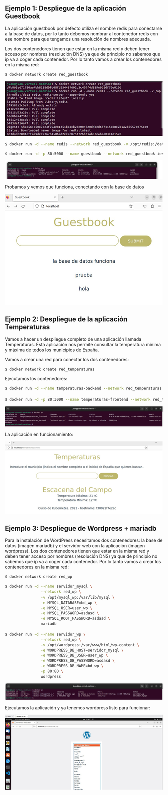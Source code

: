 ## Ejemplo 1: Despliegue de la aplicación Guestbook

La aplicación guestbook por defecto utiliza el nombre redis para conectarse a la base de datos, por lo tanto debemos nombrar al contenedor redis con ese nombre para que tengamos una resolución de nombres adecuada.

Los dos contenedores tienen que estar en la misma red y deben tener acceso por nombres (resolución DNS) ya que de principio no sabemos que ip va a coger cada contenedor. Por lo tanto vamos a crear los contenedores en la misma red:

```bash
$ docker network create red_guestbook
```
![network](practica4ejemplo1network.jpg)

```bash
$ docker run -d --name redis --network red_guestbook -v /opt/redis:/data redis redis-server --appendonly yes
```
```bash
$ docker run -d -p 80:5000 --name guestbook --network red_guestbook iesgn/guestbook
```

![contenedores](practica4ejemplo1contenedores1.jpg)

Probamos y vemos que funciona, conectando con la base de datos

![network](practica4ejemplo1guestbook.jpg)


## Ejemplo 2: Despliegue de la aplicación Temperaturas

Vamos a hacer un despliegue completo de una aplicación llamada Temperaturas. Esta aplicación nos permite consultar la temperatura mínima y máxima de todos los municipios de España. 

Vamos a crear una red para conectar los dos contenedores:

```bash
$ docker network create red_temperaturas
```

Ejecutamos los contenedores:

```bash
$ docker run -d --name temperaturas-backend --network red_temperaturas iesgn/temperaturas_backend

$ docker run -d -p 80:3000 --name temperaturas-frontend --network red_temperaturas iesgn/temperaturas_frontend
```

![network](practica4ejemplo2contenedores.jpg)

La aplicación en funcionamiento: 

![network](practica4ejemplo2temperaturas.jpg)


## Ejemplo 3: Despliegue de Wordpress + mariadb

Para la instalación de WordPress necesitamos dos contenedores: la base de datos (imagen mariadb) y el servidor web con la aplicación (imagen wordpress). Los dos contenedores tienen que estar en la misma red y deben tener acceso por nombres (resolución DNS) ya que de principio no sabemos que ip va a coger cada contenedor. Por lo tanto vamos a crear los contenedores en la misma red:

```bash
$ docker network create red_wp
```

```bash
$ docker run -d --name servidor_mysql \
                --network red_wp \
                -v /opt/mysql_wp:/var/lib/mysql \
                -e MYSQL_DATABASE=bd_wp \
                -e MYSQL_USER=user_wp \
                -e MYSQL_PASSWORD=asdasd \
                -e MYSQL_ROOT_PASSWORD=asdasd \
                mariadb
                
$ docker run -d --name servidor_wp \
                --network red_wp \
                -v /opt/wordpress:/var/www/html/wp-content \
                -e WORDPRESS_DB_HOST=servidor_mysql \
                -e WORDPRESS_DB_USER=user_wp \
                -e WORDPRESS_DB_PASSWORD=asdasd \
                -e WORDPRESS_DB_NAME=bd_wp \
                -p 80:80 \
                wordpress

```

![network](practica4ejemplo3contenedores.jpg)

Ejecutamos la aplicación y ya tenemos wordpress listo para funcionar:

![network](practica4ejemplo3wordpress.jpg)








